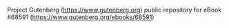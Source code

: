 Project Gutenberg (https://www.gutenberg.org) public repository for
eBook #68591 (https://www.gutenberg.org/ebooks/68591)
